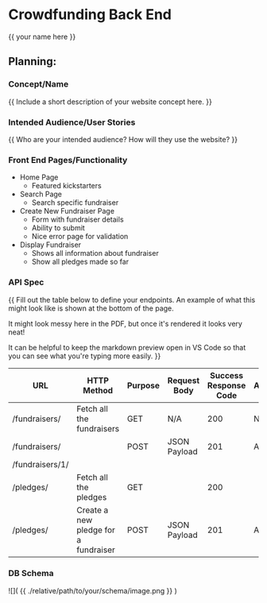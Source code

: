 # Crowdfunding Back End
{{ your name here }}

## Planning:
### Concept/Name
{{ Include a short description of your website concept here. }}

### Intended Audience/User Stories
{{ Who are your intended audience? How will they use the website? }}

### Front End Pages/Functionality
- Home Page
    - Featured kickstarters
- Search Page
  - Search specific fundraiser
- Create New Fundraiser Page
    - Form with fundraiser details
    - Ability to submit
    - Nice error page for validation
- Display Fundraiser
    - Shows all information about fundraiser
    - Show all pledges made so far

### API Spec
{{ Fill out the table below to define your endpoints. An example of what this might look like is shown at the bottom of the page. 

It might look messy here in the PDF, but once it's rendered it looks very neat! 

It can be helpful to keep the markdown preview open in VS Code so that you can see what you're typing more easily. }}

| URL              | HTTP Method                        | Purpose | Request Body | Success Response Code | Authentication/Authorisation |
| ---------------- | ---------------------------------- | ------- | ------------ | --------------------- | ---------------------------- |
| /fundraisers/    | Fetch all the fundraisers          | GET     |  N/A         | 200                   | None                         |
| /fundraisers/    |                                    | POST    | JSON Payload | 201                   | Any logged in user           |
| /fundraisers/1/  |                                  |         |              |                       |                              |
| /pledges/        | Fetch all the pledges                | GET     |              | 200                   |                              |
| /pledges/        | Create a new pledge for a fundraiser | POST    | JSON Payload | 201                   | Any logged in user           |

### DB Schema
![]( {{ ./relative/path/to/your/schema/image.png }} )